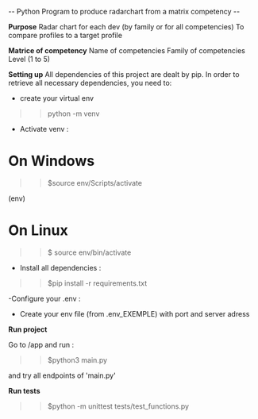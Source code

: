 -- Python Program to produce radarchart from a matrix competency --

**Purpose**
Radar chart for each dev (by family or for all competencies)
To compare profiles to a target profile

**Matrice of competency**
Name of competencies
Family of competencies
Level (1 to 5)

**Setting up**
All dependencies of this project are dealt by pip.
In order to retrieve all necessary dependencies, you need to:

- create your virtual env

> > python<version> -m venv <virtual-environment-name>

- Activate venv :

# On Windows

> > $source env/Scripts/activate

(env)

# On Linux

> > $ source env/bin/activate

- Install all dependencies :

> > $pip install -r requirements.txt

-Configure your .env :

- Create your env file (from .env_EXEMPLE) with port and server adress

**Run project**

Go to /app and run :

> > $python3 main.py

and try all endpoints of 'main.py'

**Run tests**

> > $python -m unittest tests/test_functions.py
